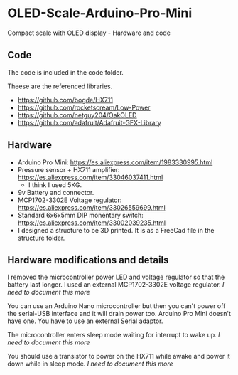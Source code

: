 # OLED-Scale-Arduino-Pro-Mini

Compact scale with OLED display - Hardware and code

## Code

The code is included in the code folder.

Theese are the referenced libraries.

* <https://github.com/bogde/HX711>
* <https://github.com/rocketscream/Low-Power>
* <https://github.com/netguy204/OakOLED>
* <https://github.com/adafruit/Adafruit-GFX-Library>

## Hardware

* Arduino Pro Mini: <https://es.aliexpress.com/item/1983330995.html>
* Pressure sensor + HX711 amplifier: <https://es.aliexpress.com/item/33046037411.html>
  * I think I used 5KG.
* 9v Battery and connector.
* MCP1702-3302E Voltage regulator: <https://es.aliexpress.com/item/33026559699.html>
* Standard 6x6x5mm DIP monentary switch: <https://es.aliexpress.com/item/33002039235.html>
* I designed a structure to be 3D printed. It is as a FreeCad file in the structure folder.

## Hardware modifications and details

I removed the microcontroller power LED and voltage regulator so that the battery last longer. I used an external MCP1702-3302E voltage regulator. *I need to document this more*

You can use an Arduino Nano microcontroller but then you can't power off the serial-USB interface and it will drain power too. Arduino Pro Mini doesn't have one. You have to use an external Serial adaptor.

The microcontroller enters sleep mode waiting for interrupt to wake up. *I need to document this more*

You should use a transistor to power on the HX711 while awake and power it down while in sleep mode. *I need to document this more*
